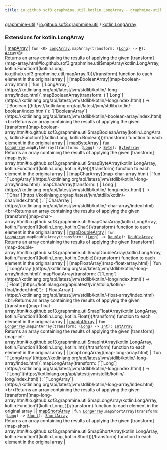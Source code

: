 ```yaml
---
title: io.github.sof3.graphmine.util.kotlin.LongArray - graphmine-util
---
```


[graphmine-util](../../index.html) / [io.github.sof3.graphmine.util](../index.html) / [kotlin.LongArray](./index.html)

### Extensions for kotlin.LongArray

| [mapArray](map-array.html) | `fun <R> `[`LongArray`](https://kotlinlang.org/api/latest/jvm/stdlib/kotlin/-long-array/index.html)`.mapArray(transform: (`[`Long`](https://kotlinlang.org/api/latest/jvm/stdlib/kotlin/-long/index.html)`) -> `[`R`](map-array.html#R)`): `[`Array`](https://kotlinlang.org/api/latest/jvm/stdlib/kotlin/-array/index.html)`<`[`R`](map-array.html#R)`>`<br>Returns an array containing the results of applying the given [transform](map-array.html#io.github.sof3.graphmine.util$mapArray(kotlin.LongArray, kotlin.Function1((kotlin.Long, io.github.sof3.graphmine.util.mapArray.R)))/transform) function to each element in the original array |
| [mapBooleanArray](map-boolean-array.html) | `fun `[`LongArray`](https://kotlinlang.org/api/latest/jvm/stdlib/kotlin/-long-array/index.html)`.mapBooleanArray(transform: (`[`Long`](https://kotlinlang.org/api/latest/jvm/stdlib/kotlin/-long/index.html)`) -> `[`Boolean`](https://kotlinlang.org/api/latest/jvm/stdlib/kotlin/-boolean/index.html)`): `[`BooleanArray`](https://kotlinlang.org/api/latest/jvm/stdlib/kotlin/-boolean-array/index.html)<br>Returns an array containing the results of applying the given [transform](map-boolean-array.html#io.github.sof3.graphmine.util$mapBooleanArray(kotlin.LongArray, kotlin.Function1((kotlin.Long, kotlin.Boolean)))/transform) function to each element in the original array |
| [mapByteArray](map-byte-array.html) | `fun `[`LongArray`](https://kotlinlang.org/api/latest/jvm/stdlib/kotlin/-long-array/index.html)`.mapByteArray(transform: (`[`Long`](https://kotlinlang.org/api/latest/jvm/stdlib/kotlin/-long/index.html)`) -> `[`Byte`](https://kotlinlang.org/api/latest/jvm/stdlib/kotlin/-byte/index.html)`): `[`ByteArray`](https://kotlinlang.org/api/latest/jvm/stdlib/kotlin/-byte-array/index.html)<br>Returns an array containing the results of applying the given [transform](map-byte-array.html#io.github.sof3.graphmine.util$mapByteArray(kotlin.LongArray, kotlin.Function1((kotlin.Long, kotlin.Byte)))/transform) function to each element in the original array |
| [mapCharArray](map-char-array.html) | `fun `[`LongArray`](https://kotlinlang.org/api/latest/jvm/stdlib/kotlin/-long-array/index.html)`.mapCharArray(transform: (`[`Long`](https://kotlinlang.org/api/latest/jvm/stdlib/kotlin/-long/index.html)`) -> `[`Char`](https://kotlinlang.org/api/latest/jvm/stdlib/kotlin/-char/index.html)`): `[`CharArray`](https://kotlinlang.org/api/latest/jvm/stdlib/kotlin/-char-array/index.html)<br>Returns an array containing the results of applying the given [transform](map-char-array.html#io.github.sof3.graphmine.util$mapCharArray(kotlin.LongArray, kotlin.Function1((kotlin.Long, kotlin.Char)))/transform) function to each element in the original array |
| [mapDoubleArray](map-double-array.html) | `fun `[`LongArray`](https://kotlinlang.org/api/latest/jvm/stdlib/kotlin/-long-array/index.html)`.mapDoubleArray(transform: (`[`Long`](https://kotlinlang.org/api/latest/jvm/stdlib/kotlin/-long/index.html)`) -> `[`Double`](https://kotlinlang.org/api/latest/jvm/stdlib/kotlin/-double/index.html)`): `[`DoubleArray`](https://kotlinlang.org/api/latest/jvm/stdlib/kotlin/-double-array/index.html)<br>Returns an array containing the results of applying the given [transform](map-double-array.html#io.github.sof3.graphmine.util$mapDoubleArray(kotlin.LongArray, kotlin.Function1((kotlin.Long, kotlin.Double)))/transform) function to each element in the original array |
| [mapFloatArray](map-float-array.html) | `fun `[`LongArray`](https://kotlinlang.org/api/latest/jvm/stdlib/kotlin/-long-array/index.html)`.mapFloatArray(transform: (`[`Long`](https://kotlinlang.org/api/latest/jvm/stdlib/kotlin/-long/index.html)`) -> `[`Float`](https://kotlinlang.org/api/latest/jvm/stdlib/kotlin/-float/index.html)`): `[`FloatArray`](https://kotlinlang.org/api/latest/jvm/stdlib/kotlin/-float-array/index.html)<br>Returns an array containing the results of applying the given [transform](map-float-array.html#io.github.sof3.graphmine.util$mapFloatArray(kotlin.LongArray, kotlin.Function1((kotlin.Long, kotlin.Float)))/transform) function to each element in the original array |
| [mapIntArray](map-int-array.html) | `fun `[`LongArray`](https://kotlinlang.org/api/latest/jvm/stdlib/kotlin/-long-array/index.html)`.mapIntArray(transform: (`[`Long`](https://kotlinlang.org/api/latest/jvm/stdlib/kotlin/-long/index.html)`) -> `[`Int`](https://kotlinlang.org/api/latest/jvm/stdlib/kotlin/-int/index.html)`): `[`IntArray`](https://kotlinlang.org/api/latest/jvm/stdlib/kotlin/-int-array/index.html)<br>Returns an array containing the results of applying the given [transform](map-int-array.html#io.github.sof3.graphmine.util$mapIntArray(kotlin.LongArray, kotlin.Function1((kotlin.Long, kotlin.Int)))/transform) function to each element in the original array |
| [mapLongArray](map-long-array.html) | `fun `[`LongArray`](https://kotlinlang.org/api/latest/jvm/stdlib/kotlin/-long-array/index.html)`.mapLongArray(transform: (`[`Long`](https://kotlinlang.org/api/latest/jvm/stdlib/kotlin/-long/index.html)`) -> `[`Long`](https://kotlinlang.org/api/latest/jvm/stdlib/kotlin/-long/index.html)`): `[`LongArray`](https://kotlinlang.org/api/latest/jvm/stdlib/kotlin/-long-array/index.html)<br>Returns an array containing the results of applying the given [transform](map-long-array.html#io.github.sof3.graphmine.util$mapLongArray(kotlin.LongArray, kotlin.Function1((kotlin.Long, )))/transform) function to each element in the original array |
| [mapShortArray](map-short-array.html) | `fun `[`LongArray`](https://kotlinlang.org/api/latest/jvm/stdlib/kotlin/-long-array/index.html)`.mapShortArray(transform: (`[`Long`](https://kotlinlang.org/api/latest/jvm/stdlib/kotlin/-long/index.html)`) -> `[`Short`](https://kotlinlang.org/api/latest/jvm/stdlib/kotlin/-short/index.html)`): `[`ShortArray`](https://kotlinlang.org/api/latest/jvm/stdlib/kotlin/-short-array/index.html)<br>Returns an array containing the results of applying the given [transform](map-short-array.html#io.github.sof3.graphmine.util$mapShortArray(kotlin.LongArray, kotlin.Function1((kotlin.Long, kotlin.Short)))/transform) function to each element in the original array |

